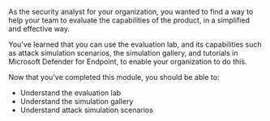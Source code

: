 As the security analyst for your organization, you wanted to find a way to help your team to evaluate the capabilities of the product, in a simplified and effective way.

You've learned that you can use the evaluation lab, and its capabilities such as attack simulation scenarios, the simulation gallery, and tutorials in Microsoft Defender for Endpoint, to enable your organization to do this.

Now that you've completed this module, you should be able to:

- Understand the evaluation lab
- Understand the simulation gallery
- Understand attack simulation scenarios
